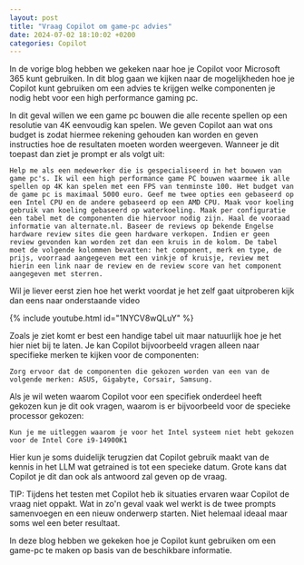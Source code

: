 ```yaml
---
layout: post
title: "Vraag Copilot om game-pc advies"
date: 2024-07-02 18:10:02 +0200
categories: Copilot
---
```


In de vorige blog hebben we gekeken naar hoe je Copilot voor Microsoft 365 kunt gebruiken. In dit blog gaan we kijken naar de mogelijkheden hoe je Copilot kunt gebruiken om een advies te krijgen welke componenten je nodig hebt voor een high performance gaming pc.

In dit geval willen we een game pc bouwen die alle recente spellen op een resolutie van 4K eenvoudig kan spelen. We geven Copilot aan wat ons budget is zodat hiermee rekening gehouden kan worden en geven instructies hoe de resultaten moeten worden weergeven. Wanneer je dit toepast dan ziet je prompt er als volgt uit:

`Help me als een medewerker die is gespecialiseerd in het bouwen van game pc's. Ik wil een high performance game PC bouwen waarmee ik alle spellen op 4K kan spelen met een FPS van tenminste 100. Het budget van de game pc is maximaal 5000 euro. Geef me twee opties een gebaseerd op een Intel CPU en de andere gebaseerd op een AMD CPU. Maak voor koeling gebruik van koeling gebaseerd op waterkoeling. Maak per configuratie een tabel met de componenten die hiervoor nodig zijn. Haal de vooraad informatie van alternate.nl. Baseer de reviews op bekende Engelse hardware review sites die geen hardware verkopen. Indien er geen review gevonden kan worden zet dan een kruis in de kolom. De tabel moet de volgende kolommen bevatten: het component, merk en type, de prijs, voorraad aangegeven met een vinkje of kruisje, review met hierin een link naar de review en de review score van het component aangegeven met sterren.`

Wil je liever eerst zien hoe het werkt voordat je het zelf gaat uitproberen kijk dan eens naar onderstaande video

{% include youtube.html id="1NYCV8wQLuY" %}

Zoals je ziet komt er best een handige tabel uit maar natuurlijk hoe je het hier niet bij te laten. Je kan Copilot bijvoorbeeld vragen alleen naar specifieke merken te kijken voor de componenten:

`Zorg ervoor dat de componenten die gekozen worden van een van de volgende merken: ASUS, Gigabyte, Corsair, Samsung.`

Als je wil weten waarom Copilot voor een specifiek onderdeel heeft gekozen kun je dit ook vragen, waarom is er bijvoorbeeld voor de specieke processor gekozen:

`Kun je me uitleggen waarom je voor het Intel systeem niet hebt gekozen voor de Intel Core i9-14900K1`

Hier kun je soms duidelijk terugzien dat Copilot gebruik maakt van de kennis in het LLM wat getrained is tot een specieke datum. Grote kans dat Copilot je dit dan ook als antwoord zal geven op de vraag.

TIP: Tijdens het testen met Copilot heb ik situaties ervaren waar Copilot de vraag niet oppakt. Wat in zo'n geval vaak wel werkt is de twee prompts samenvoegen en een nieuw onderwerp starten. Niet helemaal ideaal maar soms wel een beter resultaat.

In deze blog hebben we gekeken hoe je Copilot kunt gebruiken om een game-pc te maken op basis van de beschikbare informatie.
